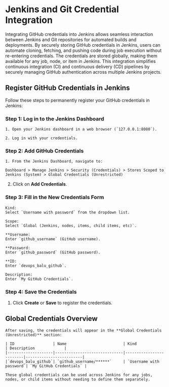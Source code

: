 # Jenkins and Git Credential Integration

Integrating GitHub credentials into Jenkins allows seamless interaction between Jenkins and Git repositories for automated
builds and deployments. By securely storing GitHub credentials in Jenkins, users can automate cloning, fetching, and pushing
code during job execution without re-entering credentials. The credentials are stored globally, making them available for 
any job, node, or item in Jenkins. This integration simplifies continuous integration (CI) and continuous delivery (CD) 
pipelines by securely managing GitHub authentication across multiple Jenkins projects.

## Register GitHub Credentials in Jenkins

Follow these steps to permanently register your GitHub credentials in Jenkins:

### Step 1: Log in to the Jenkins Dashboard
```
1. Open your Jenkins dashboard in a web browser (`127.0.0.1:8080`).

2. Log in with your credentials.
```
### Step 2: Add GitHub Credentials
```
1. From the Jenkins Dashboard, navigate to:

Dashboard > Manage Jenkins > Security (Credentials) > Stores Scoped to Jenkins (System) > Global Credentials (Unrestricted)
```
2. Click on **Add Credentials**.

### Step 3: Fill in the New Credentials Form
```
Kind:  
Select `Username with password` from the dropdown list.

Scope:  
Select `Global (Jenkins, nodes, items, child items, etc)`.

**Username:  
Enter `github_username` (GitHub username).

**Password:  
Enter `github_password` (GitHub password).

**ID:  
Enter `devops_balu_github`.

Description:  
Enter `My GitHub Credentials`.
```
### Step 4: Save the Credentials

1. Click **Create** or **Save** to register the credentials.

## Global Credentials Overview
```
After saving, the credentials will appear in the **Global Credentials (Unrestricted)** section:

| ID                 | Name                         | Kind                    | Description             |
|--------------------|------------------------------|-------------------------|-------------------------|
|`devops_balu_github`| `github_username/******`     | `Username with password`| `My GitHub Credentials` |

These global credentials can be used across Jenkins for any jobs, nodes, or child items without needing to define them separately.
```

